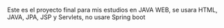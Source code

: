 Este es el proyecto final para mis estudios en JAVA WEB, se usara HTML, JAVA, JPA, JSP y Servlets, no usare Spring boot
